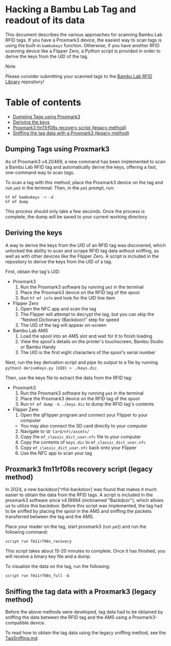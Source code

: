 # Hacking a Bambu Lab Tag and readout of its data

This document describes the various approaches for scanning Bambu Lab RFID tags.
If you have a Proxmark3 device, the easiest way to scan tags is using the built-in `bambukeys` function. Otherwise, if you have another RFID scanning device like a Flipper Zero, a Python script is provided in order to derive the keys from the UID of the tag.

> [!NOTE]
> Please consider submitting your scanned tags to the [Bambu Lab RFID Library](https://github.com/queengooborg/Bambu-Lab-RFID-Library) repository!

# Table of contents

<!--ts-->
   * [Dumping Tags using Proxmark3](#dumping-tags-using-proxmark3)
   * [Deriving the keys](#deriving-the-keys)
   * [Proxmark3 fm11rf08s recovery script (legacy method)](#proxmark3-fm11rf08s-recovery-script-legacy-method)
   * [Sniffing the tag data with a Proxmark3 (legacy method)](#sniffing-the-tag-data-with-a-proxmark3-legacy-method)
<!--te-->

## Dumping Tags using Proxmark3

As of Proxmark3 v4.20469, a new command has been implemented to scan a Bambu Lab RFID tag and automatically derive the keys, offering a fast, one-command way to scan tags.

To scan a tag with this method, place the Proxmark3 device on the tag and run `pm3` in the terminal. Then, in the `pm3` prompt, run:

```
hf mf bambukeys -r -d
hf mf dump
```

This process should only take a few seconds. Once the process is complete, the dump will be saved to your current working directory.

## Deriving the keys

A way to derive the keys from the UID of an RFID tag was discovered, which unlocked the ability to scan and scrape RFID tag data without sniffing, as well as with other devices like the Flipper Zero. A script is included in the repository to derive the keys from the UID of a tag.

First, obtain the tag's UID:

- Proxmark3
  1. Run the Proxmark3 software by running `pm3` in the terminal
  2. Place the Proxmark3 device on the RFID tag of the spool
  3. Run `hf mf info` and look for the UID line item
- Flipper Zero
  1. Open the NFC app and scan the tag
  2. The Flipper will attempt to decrypt the tag, but you can skip the "Nested Dictionary (Backdoor)" step for speed
  3. The UID of the tag will appear on-screen
- Bambu Lab AMS
  1. Load the spool into an AMS slot and wait for it to finish loading
  2. View the spool's details on the printer's touchscreen, Bambu Studio or Bambu Handy
  3. The UID is the first eight characters of the spool's serial number

Next, run the key derivation script and pipe its output to a file by running `python3 deriveKeys.py [UID] > ./keys.dic`.

Then, use the keys file to extract the data from the RFID tag:

- Proxmark3
  1. Run the Proxmark3 software by running `pm3` in the terminal
  2. Place the Proxmark3 device on the RFID tag of the spool
  3. Run `hf mf dump -k ./keys.dic` to dump the RFID tag's contents
- Flipper Zero
  1. Open the qFlipper program and connect your Flipper to your computer
    - You may also connect the SD card directly to your computer
  2. Navigate to `SD Card/nfc/assets/`
  3. Copy the `mf_classic_dict_user.nfc` file to your computer
  4. Copy the contents of `keys.dic` to `mf_classic_dict_user.nfc`
  5. Copy `mf_classic_dict_user.nfc` back onto your Flipper
  6. Use the NFC app to scan your tag

## Proxmark3 fm11rf08s recovery script (legacy method)

In 2024, a new backdoor[^rfid-backdoor] was found that makes it much easier to obtain the data from the RFID tags. A script is included in the proxmark3 software since v4.18994 (nicknamed "Backdoor"), which allows us to utilize this backdoor. Before this script was implemented, the tag had to be sniffed by placing the spool in the AMS and sniffing the packets transferred between the tag and the AMS.

Place your reader on the tag, start proxmark3 (run `pm3`) and run the following command:

`script run fm11rf08s_recovery`

This script takes about 15-20 minutes to complete. Once it has finished, you will receive a binary key file and a dump.

To visualize the data on the tag, run the following:

`script run fm11rf08s_full -b`

## Sniffing the tag data with a Proxmark3 (legacy method)

Before the above methods were developed, tag data had to be obtained by sniffing the data between the RFID tag and the AMS using a Proxmark3-compatible device.

To read how to obtain the tag data using the legacy sniffing method, see the [TagSniffing.md](./TagSniffing.md).
